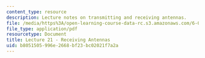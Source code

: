 ```yaml
---
content_type: resource
description: Lecture notes on transmitting and receiving antennas.
file: /media/https%3A/open-learning-course-data-rc.s3.amazonaws.com/6-013-electromagnetics-and-applications-fall-2005/b8051505996e2668bf23bc02021f7a2a_lec21.pdf
file_type: application/pdf
resourcetype: Document
title: Lecture 21 - Receiving Antennas
uid: b8051505-996e-2668-bf23-bc02021f7a2a
---
```

